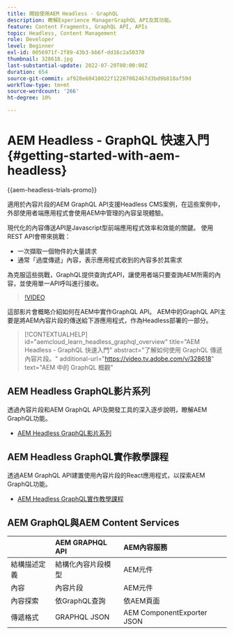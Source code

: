 ```yaml
---
title: 開始使用AEM Headless - GraphQL
description: 瞭解Experience ManagerGraphQL API及其功能。
feature: Content Fragments, GraphQL API, APIs
topic: Headless, Content Management
role: Developer
level: Beginner
exl-id: 0056971f-2f89-43b3-bb6f-dd16c2a50370
thumbnail: 328618.jpg
last-substantial-update: 2022-07-20T00:00:00Z
duration: 654
source-git-commit: af928e60410022f12207082467d3bd9b818af59d
workflow-type: tm+mt
source-wordcount: '266'
ht-degree: 10%

---
```


# AEM Headless - GraphQL 快速入門 {#getting-started-with-aem-headless}

{{aem-headless-trials-promo}}

適用於內容片段的AEM GraphQL API支援Headless CMS案例，在這些案例中，外部使用者端應用程式會使用AEM中管理的內容呈現體驗。

現代化的內容傳送API是Javascript型前端應用程式效率和效能的關鍵。 使用REST API會帶來挑戰：

* 一次擷取一個物件的大量請求
* 通常「過度傳遞」內容，表示應用程式收到的內容多於其需求

為克服這些挑戰，GraphQL提供查詢式API，讓使用者端只要查詢AEM所需的內容，並使用單一API呼叫進行接收。

>[!VIDEO](https://video.tv.adobe.com/v/328618?quality=12&learn=on)

這部影片會概略介紹如何在AEM中實作GraphQL API。 AEM中的GraphQL API主要是將AEM內容片段的傳送給下游應用程式，作為Headless部署的一部分。

>[!CONTEXTUALHELP]
>id="aemcloud_learn_headless_graphql_overview"
>title="AEM Headless - GraphQL 快速入門"
>abstract="了解如何使用 GraphQL 傳遞內容片段。"
>additional-url="https://video.tv.adobe.com/v/328618" text="AEM 中的 GraphQL 概觀"

## AEM Headless GraphQL影片系列

透過內容片段和AEM GraphQL API及開發工具的深入逐步說明，瞭解AEM GraphQL功能。

* [AEM Headless GraphQL影片系列](./video-series/modeling-basics.md)

## AEM Headless GraphQL實作教學課程

透過AEM GraphQL API建置使用內容片段的React應用程式，以探索AEM GraphQL功能。

* [AEM Headless GraphQL實作教學課程](./multi-step/overview.md)

## AEM GraphQL與AEM Content Services

|                                | AEM GRAPHQL API | AEM內容服務 |
|--------------------------------|:-----------------|:---------------------|
| 結構描述定義 | 結構化內容片段模型 | AEM元件 |
| 內容 | 內容片段 | AEM元件 |
| 內容探索 | 依GraphQL查詢 | 依AEM頁面 |
| 傳遞格式 | GRAPHQL JSON | AEM ComponentExporter JSON |

